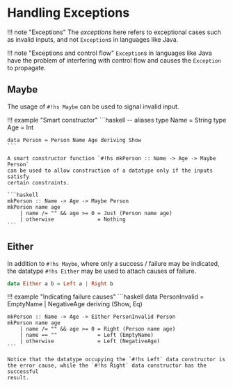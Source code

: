 # Handling Exceptions

!!! note "Exceptions"
    The *exceptions* here refers to exceptional cases such as invalid inputs,
    and not `Exception`s in languages like Java.

!!! note "Exceptions and control flow"
    `Exception`s in languages like Java have the problem of interfering with
    control flow and causes the `Exception` to propagate.

## Maybe

The usage of `#!hs Maybe` can be used to signal invalid input.

!!! example "Smart constructor"
    ```haskell
    -- aliases
    type Name = String
    type Age = Int

    data Person = Person Name Age deriving Show
    ```

    A smart constructor function `#!hs mkPerson :: Name -> Age -> Maybe Person`
    can be used to allow construction of a datatype only if the inputs satisfy
    certain constraints.

    ```haskell
    mkPerson :: Name -> Age -> Maybe Person
    mkPerson name age
        | name /= "" && age >= 0 = Just (Person name age)
        | otherwise              = Nothing
    ```

## Either

In addition to `#!hs Maybe`, where only a success / failure may be indicated,
the datatype `#!hs Either` may be used to attach causes of failure.

```haskell
data Either a b = Left a | Right b
```

!!! example "Indicating failure causes"
    ```haskell
    data PersonInvalid =
          EmptyName
        | NegativeAge
        deriving (Show, Eq)

    mkPerson :: Name -> Age -> Either PersonInvalid Person
    mkPerson name age
        | name /= "" && age >= 0 = Right (Person name age)
        | name == ""             = Left (EmptyName)
        | otherwise              = Left (NegativeAge)
    ```

    Notice that the datatype occupying the `#!hs Left` data constructor is
    the error cause, while the `#!hs Right` data constructor has the successful
    result.

